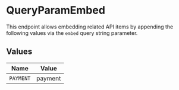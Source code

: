# QueryParamEmbed

This endpoint allows embedding related API items by appending the following values via the `embed` query string
parameter.


## Values

| Name      | Value     |
| --------- | --------- |
| `PAYMENT` | payment   |